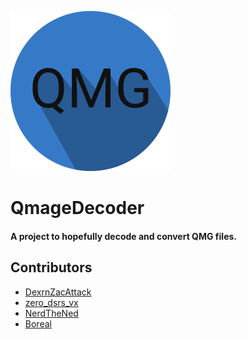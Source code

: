 <img src="QMGDecoderIcon.png" width="256" height="256"></img>
# QmageDecoder
#### A project to hopefully decode and convert QMG files.

## Contributors
- <a href=https://github.com/DexrnZacAttack>DexrnZacAttack</a>
- <a href=https://github.com/PhoenixVX>zero_dsrs_vx</a>
- <a href=https://github.com/NeRdTheNed>NerdTheNed</a>
- <a href=https://github.com/bor-real>Boreal</a>
